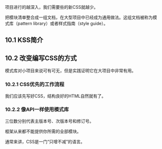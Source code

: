 项目进行的越深入，我们需要些的新CSS就越少。

把模块清单整合成一组文档，在大型项目中已经成为通用做法。这组文档被称为模式库（pattern library）或者样式指南（style guide）。

## 10.1 KSS简介

## 10.2 改变编写CSS的方式

模式库对小项目来说可有可无，但是实践证明它在大项目中非常有用。

### 10.2.1 CSS优先的工作流程

我们应该先写好CSS，结构良好的HTML自然就有了。

### 10.2.2 像API一样使用模式库

三位数分别代表主版本号、次版本号和修订号。

框架从来都不能提供你所需的全部模块。

通常来讲，CSS是一门“只增不减”的语言。